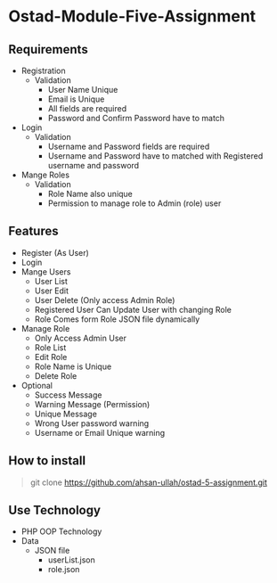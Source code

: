 # Ostad-Module-Five-Assignment

## Requirements

- Registration
    - Validation
        - User Name Unique
        - Email is Unique
        - All fields are required
        - Password and Confirm Password have to match
- Login
    - Validation
        - Username and Password fields are required
        - Username and Password have to matched with Registered username and password
- Mange Roles
    - Validation
        - Role Name also unique
        - Permission to manage role to Admin (role) user

## Features
- Register (As User)
- Login
- Mange Users
    - User List
    - User Edit
    - User Delete (Only access Admin Role)
    - Registered User Can Update User with changing Role
    - Role Comes form Role JSON file dynamically
- Manage Role
    - Only Access Admin User
    - Role List
    - Edit Role
    - Role Name is Unique
    - Delete Role
- Optional
    - Success Message
    - Warning Message (Permission)
    - Unique Message
    - Wrong User password warning
    - Username or Email Unique warning

## How to install
> git clone https://github.com/ahsan-ullah/ostad-5-assignment.git

## Use Technology
- PHP OOP Technology 
- Data
    - JSON file
        - userList.json
        - role.json
